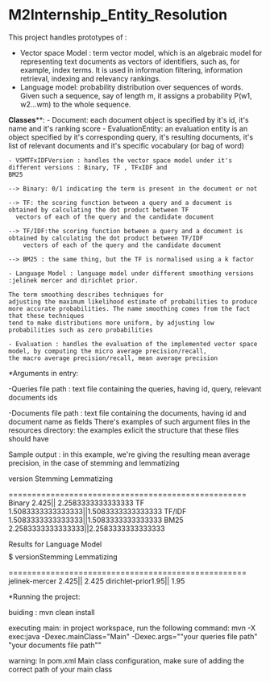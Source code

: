 # M2Internship_Entity_Resolution

This project handles prototypes of :
 - Vector space Model : term vector model, which is an algebraic model for representing text
 documents  as vectors of identifiers, such as, for example, index terms. It is used in information filtering,
 information retrieval, indexing and relevancy rankings.
 - Language model:  probability distribution over sequences of words. Given such a sequence, say of length m, it assigns a probability
P(w1, w2...wm) to the whole sequence.

****Classes******:
    - Document: each document object is specified by it's id, it's name and it's ranking score
    - EvaluationEntity: an evaluation entity is an object specified by it's corresponding query, it's resulting documents,
    it's list of relevant documents and it's specific vocabulary (or bag of word)

    - VSMTFxIDFVersion : handles the vector space model under it's different versions : Binary, TF , TFxIDF and
    BM25

    --> Binary: 0/1 indicating the term is present in the document or not

    --> TF: the scoring function between a query and a document is obtained by calculating the dot product between TF
      vectors of each of the query and the candidate document

    --> TF/IDF:the scoring function between a query and a document is obtained by calculating the dot product between TF/IDF
        vectors of each of the query and the candidate document

    --> BM25 : the same thing, but the TF is normalised using a k factor

    - Language Model : language model under different smoothing versions :jelinek mercer and dirichlet prior.

    The term smoothing describes techniques for
    adjusting the maximum likelihood estimate of probabilities to produce
    more accurate probabilities. The name smoothing comes from the fact that these techniques
    tend to make distributions more uniform, by adjusting low probabilities such as zero probabilities

    - Evaluation : handles the evaluation of the implemented vector space model, by computing the micro average precision/recall,
    the macro average precision/recall, mean average precision

*Arguments in entry:

-Queries file path : text file containing the queries, having id, query, relevant documents ids

-Documents file path : text file containing the documents, having id and document name as fields
There's examples of such argument files in the resources directory: the examples exlicit the structure
that these files should have


Sample output : in this example, we're giving the resulting mean average precision, in the case of stemming and lemmatizing

version   Stemming  Lemmatizing

===================================================
Binary    2.425||   2.2583333333333333
TF        1.5083333333333333||1.5083333333333333
TF/IDF    1.5083333333333333||1.5083333333333333
BM25      2.2583333333333333||2.2583333333333333

$$$$$$$$$$$$ Results for Language Model $$$$$$$$$$$$$
versionStemming       Lemmatizing

===================================================
jelinek-mercer 2.425||   2.425
dirichlet-prior1.95||    1.95

*Running the project:

buiding : mvn clean install

executing main: in project workspace, run the following command:
mvn -X exec:java -Dexec.mainClass="Main" -Dexec.args=""your queries file path" "your documents file path""

warning: In pom.xml Main class configuration, make sure of adding the correct path
of your main class

